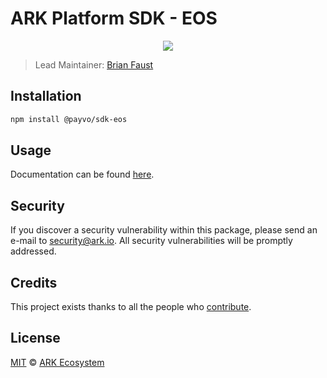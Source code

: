 # ARK Platform SDK - EOS

<p align="center">
    <img src="https://raw.githubusercontent.com/PayvoHQ/sdk/master/packages/sdk-eos/banner.png" />
</p>

> Lead Maintainer: [Brian Faust](https://github.com/faustbrian)

## Installation

```bash
npm install @payvo/sdk-eos
```

## Usage

Documentation can be found [here](https://ark.dev/docs/payvo-sdk/coins/eos).

## Security

If you discover a security vulnerability within this package, please send an e-mail to security@ark.io. All security vulnerabilities will be promptly addressed.

## Credits

This project exists thanks to all the people who [contribute](../../contributors).

## License

[MIT](LICENSE) © [ARK Ecosystem](https://ark.io)
